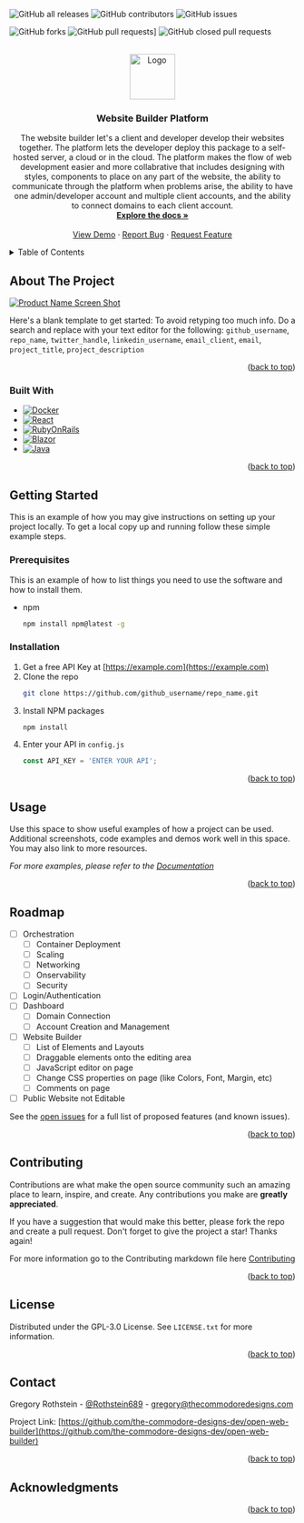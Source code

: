 <!-- Improved compatibility of back to top link: See: https://github.com/othneildrew/Best-README-Template/pull/73 -->
<a name="readme-top"></a>
<!--
*** Thanks for checking out the Best-README-Template. If you have a suggestion
*** that would make this better, please fork the repo and create a pull request
*** or simply open an issue with the tag "enhancement".
*** Don't forget to give the project a star!
*** Thanks again! Now go create something AMAZING! :D
-->



<!-- PROJECT SHIELDS -->
<!--
*** I'm using markdown "reference style" links for readability.
*** Reference links are enclosed in brackets [ ] instead of parentheses ( ).
*** See the bottom of this document for the declaration of the reference variables
*** for contributors-url, forks-url, etc. This is an optional, concise syntax you may use.
*** https://www.markdownguide.org/basic-syntax/#reference-style-links
-->
![GitHub all releases](https://img.shields.io/github/downloads/The-Commodore-Designs-Dev/website-builder-platform/total?logo=GitHub&style=for-the-badge)
![GitHub contributors](https://img.shields.io/github/contributors-anon/The-Commodore-Designs-Dev/website-builder-platform?style=for-the-badge)
![GitHub issues](https://img.shields.io/github/issues/The-Commodore-Designs-Dev/website-builder-platform?style=for-the-badge)

![GitHub forks](https://img.shields.io/github/forks/The-Commodore-Designs-Dev/website-builder-platform?style=social)
![GitHub pull requests](https://img.shields.io/github/issues-pr/The-Commodore-Designs-Dev/website-builder-platform?logo=GitHub&style=social)]
![GitHub closed pull requests](https://img.shields.io/github/issues-pr-closed/The-Commodore-Designs-Dev/website-builder-platform?logo=GitHub&style=social)


<!-- PROJECT LOGO -->
<br />
<div align="center">
  <a href="https://github.com/github_username/repo_name">
    <img src="images/logo.png" alt="Logo" width="80" height="80">
  </a>

<h3 align="center">Website Builder Platform</h3>

  <p align="center">
    The website builder let's a client and developer develop their websites together. The platform lets the developer deploy this package to a self-hosted server, a cloud or in the cloud. The platform makes the flow of web development easier and more collabrative that includes designing with styles, components to place on any part of the website, the ability to communicate through the platform when problems arise, the ability to have one admin/developer account and multiple client accounts, and the ability to connect domains to each client account. 
    <br />
    <a href="https://github.com/github_username/repo_name"><strong>Explore the docs »</strong></a>
    <br />
    <br />
    <a href="https://github.com/github_username/repo_name">View Demo</a>
    ·
    <a href="https://github.com/github_username/repo_name/issues">Report Bug</a>
    ·
    <a href="https://github.com/github_username/repo_name/issues">Request Feature</a>
  </p>
</div>



<!-- TABLE OF CONTENTS -->
<details>
  <summary>Table of Contents</summary>
  <ol>
    <li>
      <a href="#about-the-project">About The Project</a>
      <ul>
        <li><a href="#built-with">Built With</a></li>
      </ul>
    </li>
    <li>
      <a href="#getting-started">Getting Started</a>
      <ul>
        <li><a href="#prerequisites">Prerequisites</a></li>
        <li><a href="#installation">Installation</a></li>
      </ul>
    </li>
    <li><a href="#usage">Usage</a></li>
    <li><a href="#roadmap">Roadmap</a></li>
    <li><a href="#contributing">Contributing</a></li>
    <li><a href="#license">License</a></li>
    <li><a href="#contact">Contact</a></li>
    <li><a href="#acknowledgments">Acknowledgments</a></li>
  </ol>
</details>



<!-- ABOUT THE PROJECT -->
## About The Project

[![Product Name Screen Shot][product-screenshot]](https://example.com)

Here's a blank template to get started: To avoid retyping too much info. Do a search and replace with your text editor for the following: `github_username`, `repo_name`, `twitter_handle`, `linkedin_username`, `email_client`, `email`, `project_title`, `project_description`

<p align="right">(<a href="#readme-top">back to top</a>)</p>



### Built With

* [![Docker][Docker]][Docker-url]
* [![React][React.js]][React-url]
* [![RubyOnRails][RubyOnRails]][RoR-url]
* [![Blazor][Blazor]][Blazor-url]
* [![Java][Java]][Java-url]

<p align="right">(<a href="#readme-top">back to top</a>)</p>



<!-- GETTING STARTED -->
## Getting Started

This is an example of how you may give instructions on setting up your project locally.
To get a local copy up and running follow these simple example steps.

### Prerequisites

This is an example of how to list things you need to use the software and how to install them.
* npm
  ```sh
  npm install npm@latest -g
  ```

### Installation

1. Get a free API Key at [https://example.com](https://example.com)
2. Clone the repo
   ```sh
   git clone https://github.com/github_username/repo_name.git
   ```
3. Install NPM packages
   ```sh
   npm install
   ```
4. Enter your API in `config.js`
   ```js
   const API_KEY = 'ENTER YOUR API';
   ```

<p align="right">(<a href="#readme-top">back to top</a>)</p>



<!-- USAGE EXAMPLES -->
## Usage

Use this space to show useful examples of how a project can be used. Additional screenshots, code examples and demos work well in this space. You may also link to more resources.

_For more examples, please refer to the [Documentation](https://docs.thecommodoredesigns.com)_

<p align="right">(<a href="#readme-top">back to top</a>)</p>



<!-- ROADMAP -->
## Roadmap

- [ ] Orchestration
    - [ ] Container Deployment
    - [ ] Scaling
    - [ ] Networking
    - [ ] Onservability
    - [ ] Security
- [ ] Login/Authentication
- [ ] Dashboard
    - [ ] Domain Connection
    - [ ] Account Creation and Management
- [ ] Website Builder
    - [ ] List of Elements and Layouts
    - [ ] Draggable elements onto the editing area
    - [ ] JavaScript editor on page
    - [ ] Change CSS properties on page (like Colors, Font, Margin, etc)
    - [ ] Comments on page
- [ ] Public Website not Editable

See the [open issues](https://github.com/the-commdore-designs-dev/open-web-builder/issues) for a full list of proposed features (and known issues).

<p align="right">(<a href="#readme-top">back to top</a>)</p>



<!-- CONTRIBUTING -->
## Contributing

Contributions are what make the open source community such an amazing place to learn, inspire, and create. Any contributions you make are **greatly appreciated**.

If you have a suggestion that would make this better, please fork the repo and create a pull request.
Don't forget to give the project a star! Thanks again!

For more information go to the Contributing markdown file here [Contributing](path/to/contributing.md)

<p align="right">(<a href="#readme-top">back to top</a>)</p>



<!-- LICENSE -->
## License

Distributed under the GPL-3.0 License. See `LICENSE.txt` for more information.

<p align="right">(<a href="#readme-top">back to top</a>)</p>



<!-- CONTACT -->
## Contact

Gregory Rothstein - [@Rothstein689](https://twitter.com/Rothstein689) - gregory@thecommodoredesigns.com

Project Link: [https://github.com/the-commodore-designs-dev/open-web-builder](https://github.com/the-commodore-designs-dev/open-web-builder)

<p align="right">(<a href="#readme-top">back to top</a>)</p>



<!-- ACKNOWLEDGMENTS -->
## Acknowledgments


<p align="right">(<a href="#readme-top">back to top</a>)</p>



<!-- MARKDOWN LINKS & IMAGES -->
<!-- https://www.markdownguide.org/basic-syntax/#reference-style-links -->
[contributors-shield]: https://img.shields.io/github/contributors/github_username/repo_name.svg?style=for-the-badge
[contributors-url]: https://github.com/github_username/repo_name/graphs/contributors
[forks-shield]: https://img.shields.io/github/forks/github_username/repo_name.svg?style=for-the-badge
[forks-url]: https://github.com/github_username/repo_name/network/members
[stars-shield]: https://img.shields.io/github/stars/github_username/repo_name.svg?style=for-the-badge
[stars-url]: https://github.com/github_username/repo_name/stargazers
[issues-shield]: https://img.shields.io/github/issues/github_username/repo_name.svg?style=for-the-badge
[issues-url]: https://github.com/github_username/repo_name/issues
[license-shield]: https://img.shields.io/github/license/github_username/repo_name.svg?style=for-the-badge
[license-url]: https://github.com/github_username/repo_name/blob/master/LICENSE.txt
[linkedin-shield]: https://img.shields.io/badge/-LinkedIn-black.svg?style=for-the-badge&logo=linkedin&colorB=555
[linkedin-url]: https://linkedin.com/in/linkedin_username
[product-screenshot]: images/screenshot.png
[Docker]: https://img.shields.io/badge/docker-0db7ed?style=for-the-badge&logo=docker&logoColor=white
[Docker-url]: https://hub.docker.com/
[Spring]: https://img.shields.io/badge/spring_boot-000000?style=for-the-badge&logo=spring-boot&logoColor=00FF7F
[Spring-url]: https://spring.io/projects/spring-boot/
[Java]: https://img.shields.io/badge/Java-000000?style=for-the-badge&logo=oracle&logoColor=white
[Java-url]: https://www.java.com/en/
[Next.js]: https://img.shields.io/badge/next.js-000000?style=for-the-badge&logo=nextdotjs&logoColor=white
[Next-url]: https://nextjs.org/
[React.js]: https://img.shields.io/badge/React-20232A?style=for-the-badge&logo=react&logoColor=61DAFB
[React-url]: https://reactjs.org/
[RubyOnRails]: https://img.shields.io/badge/Ruby_on_Rails-20232A?style=for-the-badge&logo=rubyonrails&logoColor=CC0000
[RoR-url]: https://rubyonrails.org/
[Blazor]: https://img.shields.io/badge/Blazor-20232A?style=for-the-badge&logo=blazor&logoColor=512BD4
[Blazor-url]: https://learn.microsoft.com/en-us/aspnet/core/blazor/?WT.mc_id=dotnet-35129-website&view=aspnetcore-7.0
[Vue.js]: https://img.shields.io/badge/Vue.js-35495E?style=for-the-badge&logo=vuedotjs&logoColor=4FC08D
[Vue-url]: https://vuejs.org/
[Angular.io]: https://img.shields.io/badge/Angular-DD0031?style=for-the-badge&logo=angular&logoColor=white
[Angular-url]: https://angular.io/
[Svelte.dev]: https://img.shields.io/badge/Svelte-4A4A55?style=for-the-badge&logo=svelte&logoColor=FF3E00
[Svelte-url]: https://svelte.dev/
[Laravel.com]: https://img.shields.io/badge/Laravel-FF2D20?style=for-the-badge&logo=laravel&logoColor=white
[Laravel-url]: https://laravel.com
[Bootstrap.com]: https://img.shields.io/badge/Bootstrap-563D7C?style=for-the-badge&logo=bootstrap&logoColor=white
[Bootstrap-url]: https://getbootstrap.com
[JQuery.com]: https://img.shields.io/badge/jQuery-0769AD?style=for-the-badge&logo=jquery&logoColor=white
[JQuery-url]: https://jquery.com 
